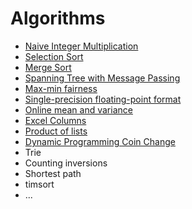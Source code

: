 # Algorithms
- [Naive Integer Multiplication](Naive-Integer-Multiplication.ipynb)
- [Selection Sort](Selection-Sort.ipynb)
- [Merge Sort](Merge-Sort.ipynb)
- [Spanning Tree with Message Passing](Spanning-Tree-with-Message-Passing.ipynb)
- [Max-min fairness](Max-min-fairness.ipynb)
- [Single-precision floating-point format](Single-precision-floating-point-format.ipynb)
- [Online mean and variance](Online-mean-and-variance.ipynb)
- [Excel Columns](excel-columns.ipynb)
- [Product of lists](product-of-lists.ipynb)
- [Dynamic Programming Coin Change](dynamic-programming-coin-change.ipynb)
- Trie
- Counting inversions
- Shortest path
- timsort
- ...

